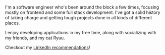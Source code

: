 I'm a software engineer who's been around the block a few times, focusing mostly on frontend and some full stack development. I've got a solid history of taking charge and getting tough projects done in all kinds of different places.

I enjoy developing applications in my free time, along with socializing with my friends, and my cat Ryuu.

Checkout my [LinkedIn recommendations](https://www.linkedin.com/in/mia-fallon/details/recommendations/)!
